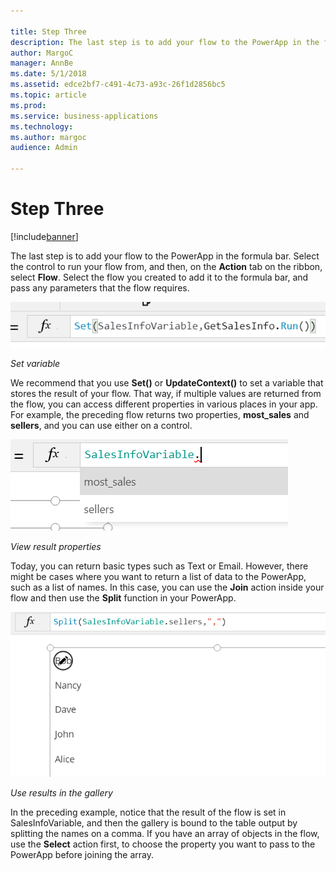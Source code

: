 ```yaml
---

title: Step Three
description: The last step is to add your flow to the PowerApp in the formula bar.
author: MargoC
manager: AnnBe
ms.date: 5/1/2018
ms.assetid: edce2bf7-c491-4c73-a93c-26f1d2856bc5
ms.topic: article
ms.prod: 
ms.service: business-applications
ms.technology: 
ms.author: margoc
audience: Admin

---
```

#  Step Three


[!include[banner](../../../../includes/banner.md)]

The last step is to add your flow to the PowerApp in the formula bar. Select the
control to run your flow from, and then, on the **Action** tab on the ribbon,
select **Flow**. Select the flow you created to add it to the formula bar, and
pass any parameters that the flow requires.

![Set variable](media/step-three-1.png "Set variable")
<!-- Picture 42 -->


*Set variable*

We recommend that you use **Set()** or **UpdateContext()** to set a variable
that stores the result of your flow. That way, if multiple values are returned
from the flow, you can access different properties in various places in your
app. For example, the preceding flow returns two properties, **most_sales** and
**sellers**, and you can use either on a control.

![View result properties](media/step-three-2.png "View result properties")
<!-- Picture 43 -->


*View result properties*

Today, you can return basic types such as Text or Email. However, there might be
cases where you want to return a list of data to the PowerApp, such as a list of
names. In this case, you can use the **Join** action inside your flow and then
use the **Split** function in your PowerApp.

![Screenshot showing use of results in Gallery](media/step-three-3.png "Screenshot showing use of results in Gallery")
<!-- Picture 44 -->


*Use results in the gallery*

In the preceding example, notice that the result of the flow is set in
SalesInfoVariable, and then the gallery is bound to the table output by
splitting the names on a comma. If you have an array of objects in the flow, use
the **Select** action first, to choose the property you want to pass to the
PowerApp before joining the array.
